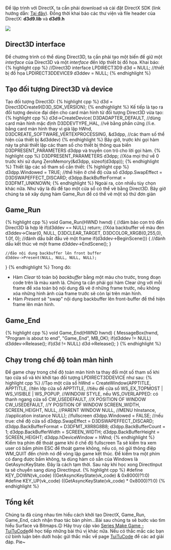 Để lập trình với DirectX, ta cần phải download và cài đặt DirectX SDK (link hướng dẫn: [Tại đây](https://tuitucode.github.io/cpp/gioi-thieu-ve-directX/)). Đồng thời khai báo các thư viện và file header của DirectX: **d3d9.lib** và **d3d9.h**

![](https://1.bp.blogspot.com/-ey36OUAiHWk/XStMXTTnjtI/AAAAAAAAECw/Rq8_tnNzcygWPTjGCXyKU8gAM4pn7NaKwCLcBGAs/s1600/them%2Bthu%2Bvien1.PNG)
## Direct3D interface
Để chương trình có thể dùng Direct3D, ta cần phải tạo một biến để giữ một _interface_ của Direct3D và một _interface_ đến lớp thiết bị đồ họa.
Khai báo:
{% highlight cpp %}
//Direct3D interface
LPDIRECT3D9 d3d = NULL;
//thiết bị đồ họa
LPDIRECT3DDEVICE9 d3ddev = NULL;
{% endhighlight %}
## Tạo đối tượng Direct3D và device
Tạo đối tượng Direct3D:
{% highlight cpp %}
d3d = Direct3DCreate9(D3D_SDK_VERSION);
{% endhighlight %}
Kế tiếp là tạo ra đối tượng device đại diện cho card màn hình từ đối tượng Direct3D vừa tạo:
{% highlight cpp %}
d3d->CreateDevice(
	D3DADAPTER_DEFAULT, //dùng card màn hình mặc định
    D3DDEVTYPE_HAL, //vẽ bằng phần cứng
    //i.e. bằng card màn hình thay vì giả lập
    hWnd,
    D3DCREATE_SOFTWARE_VERTEXPROCESSING,
    &d3dpp, //các tham số thể hiện của thiết bị
    &d3ddev)
{% endhighlight %}
Bây giờ, trước khi gọi hàm này ta phải thiết lập các tham số cho thiết bị thông qua biến D3DPRESENT_PARAMETERS d3dpp và truyền con trỏ cho lời gọi hàm.
{% highlight cpp %}
D3DPRESENT_PARAMETERS d3dpp;
//Xóa mọi thứ về 0 trước khi sử dụng
ZeroMemory(&d3dpp, sizeof(d3dpp));
{% endhighlight %}
Thiết lập các số tham số cần thiết:
{% highlight cpp %}
d3dpp.Windowed = TRUE; //thể hiện ở chế độ cửa sổ
d3dpp.SwapEffect = D3DSWAPEFFECT_DISCARD;
d3dpp.BackBufferFormat = D3DFMT_UNKNOWN;
{% endhighlight %}
Ngoài ra, còn nhiều tùy chọn khác nữa. Như vậy là đủ để tạo một cửa sổ có thể vẽ bằng Direct3D. Bây giờ chúng ta sẽ xây dựng hàm Game_Run để có thể vẽ một số thứ đơn giản
## Game_Run
{% highlight cpp %}
void Game_Run(HWND hwnd)
{
	//đảm bảo con trỏ đến Direct3D là hợp lệ
    if(d3ddev == NULL)
    	return;
    //Xóa backbuffer về màu đen
    d3ddev->Clear(0, NULL, D3DCLEAR_TARGET, D3DCOLOR_XRGB(0,255,0), 1.0f, 0);
    //đánh dấu bắt đầu vẽ một frame
    if(d3ddev->BeginScene())
    {
    	//đánh dấu kết thúc vẽ một frame
        d3ddev->EndScene();
    }
    
    //đảo nội dung backbuffer lên front buffer
    d3ddev->Present(NULL, NULL, NULL, NULL);
}
{% endhighlight %}
Trong đó:
- Hàm _Clear_ tô toàn bộ _backbuffer_ bằng một màu cho trước, trong đoạn code trên là màu xanh lá. Chúng ta cần phải gọi hàm Clear ứng với mỗi frame để xóa toàn bộ nội dung đã vẽ ở những frame trước, nếu không xóa những hình ảnh của frame trước sẽ còn lại trên màn hình.
- Hàm _Present_ sẽ "swap" nội dụng backbuffer lên front-buffer để thể hiện frame lên màn hình.
## Game_End
{% highlight cpp %}
void Game_End(HWND hwnd)
{
	MessageBox(hwnd, "Program is about to end", "Game_End", MB_OK);
    if(d3ddev != NULL)
    	d3ddev->Release();
    if(d3d != NULL)
    	d3d->Release();
}
{% endhighlight %}
## Chạy trong chế độ toàn màn hình
Để game chạy trong chế độ toàn màn hình ta thay đổi một số tham số khi tạo cửa sổ và khi khởi tạo đối tượng LPDIRECT3DDEVICE như sau:
{% highlight cpp %}
//Tạo một cửa sổ
hWnd = CreateWindow(APPTITLE,
		APPTITLE, //tên lớp cửa sổ
        APPTITLE, //tiêu đề cửa sổ
		WS_EX_TOPMOST | WS_VISIBLE | WS_POPUP, //WINDOW STYLE, nếu WS_OVERLAPPED: có thanh ngang cửa sổ
		CW_USEDEFAULT, //X POSITION OF WINDOW
		CW_USEDEFAULT, //Y POSITION OF WINDOW
		SCREEN_WIDTH,
		SCREEN_HEIGHT,
		NULL, //PARENT WINDOW
		NULL, //MENU
		hInstance, //application instance
		NULL);
//fullscreen
d3dpp.Windowed = FALSE; //nếu true: chế độ cửa sổ
d3dpp.SwapEffect = D3DSWAPEFFECT_DISCARD;
d3dpp.BackBufferFormat = D3DFMT_X8R8G8B8;	d3dpp.BackBufferCount = 1;
d3dpp.BackBufferWidth = SCREEN_WIDTH;
d3dpp.BackBufferHeight = SCREEN_HEIGHT;
d3dpp.hDeviceWindow = hWnd;
{% endhighlight %}
Kiểm tra phím để thoát game khi ở chế độ fullscreen
Ta sẽ kiểm tra xem user có bấm phím ESC để thoát game không, nếu có, nó gửi thông điệp WM_QUIT đến chính nó để vòng lặp game kết thúc.
Để kiểm tra một phím có đang được bấm không, ta dùng hàm có sẵn của Windows là GetAsyncKeyState. Đây là cách tạm thời. Sau này khi học xong DirectInput ta sẽ chuyển sang dùng DirectInput.
{% highlight cpp %}
#define KEY_DOWN(vk_code) ((GetAsyncKeyState(vk_code) & 0x8000)?1:0)
#define KEY_UP(vk_code) ((GetAsyncKeyState(vk_code) * 0x8000)?1:0)
{% endhighlight %}
## Tổng kết
Chúng ta đã cùng nhau tìm hiểu cách khởi tạo DirectX, Game_Run, Game_End, cách nhận thao tác bàn phím...Bài sau chúng ta sẽ bước vào tìm hiểu Surface và Bitmaps.😉 Hãy truy cập vào [Series Make Game - TuiTuCode](https://tuitucode.github.io/cpp/game/)để học tiếp những bài thú vị khác nữa. Nếu có thắc mắc các bạn cứ bình luận bên dưới hoặc gửi thắc mắc về page [TuiTuCode](https://www.facebook.com/shareAboutIT/) để các ad giải đáp. Pie~